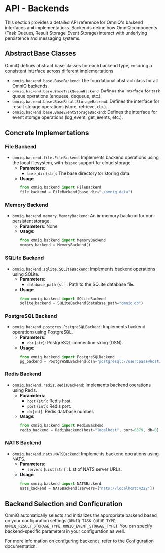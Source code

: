 # API - Backends

This section provides a detailed API reference for OmniQ's backend interfaces and implementations. Backends define how OmniQ components (Task Queues, Result Storage, Event Storage) interact with underlying persistence and messaging systems.

## Abstract Base Classes

OmniQ defines abstract base classes for each backend type, ensuring a consistent interface across different implementations.

*   `omniq.backend.base.BaseBackend`: The foundational abstract class for all OmniQ backends.
*   `omniq.backend.base.BaseTaskQueueBackend`: Defines the interface for task queue operations (enqueue, dequeue, etc.).
*   `omniq.backend.base.BaseResultStorageBackend`: Defines the interface for result storage operations (store, retrieve, etc.).
*   `omniq.backend.base.BaseEventStorageBackend`: Defines the interface for event storage operations (log_event, get_events, etc.).

## Concrete Implementations

### File Backend

*   `omniq.backend.file.FileBackend`: Implements backend operations using the local filesystem, with `fsspec` support for cloud storage.
    *   **Parameters**:
        *   `base_dir` (`str`): The base directory for storing data.
    *   **Usage**:
        ```python
        from omniq.backend import FileBackend
        file_backend = FileBackend(base_dir="./omniq_data")
        ```

### Memory Backend

*   `omniq.backend.memory.MemoryBackend`: An in-memory backend for non-persistent storage.
    *   **Parameters**: None
    *   **Usage**:
        ```python
        from omniq.backend import MemoryBackend
        memory_backend = MemoryBackend()
        ```

### SQLite Backend

*   `omniq.backend.sqlite.SQLiteBackend`: Implements backend operations using SQLite.
    *   **Parameters**:
        *   `database_path` (`str`): Path to the SQLite database file.
    *   **Usage**:
        ```python
        from omniq.backend import SQLiteBackend
        sqlite_backend = SQLiteBackend(database_path="omniq.db")
        ```

### PostgreSQL Backend

*   `omniq.backend.postgres.PostgreSQLBackend`: Implements backend operations using PostgreSQL.
    *   **Parameters**:
        *   `dsn` (`str`): PostgreSQL connection string (DSN).
    *   **Usage**:
        ```python
        from omniq.backend import PostgreSQLBackend
        pg_backend = PostgreSQLBackend(dsn="postgresql://user:pass@host:port/dbname")
        ```

### Redis Backend

*   `omniq.backend.redis.RedisBackend`: Implements backend operations using Redis.
    *   **Parameters**:
        *   `host` (`str`): Redis host.
        *   `port` (`int`): Redis port.
        *   `db` (`int`): Redis database number.
    *   **Usage**:
        ```python
        from omniq.backend import RedisBackend
        redis_backend = RedisBackend(host="localhost", port=6379, db=0)
        ```

### NATS Backend

*   `omniq.backend.nats.NATSBackend`: Implements backend operations using NATS.
    *   **Parameters**:
        *   `servers` (`List[str]`): List of NATS server URLs.
    *   **Usage**:
        ```python
        from omniq.backend import NATSBackend
        nats_backend = NATSBackend(servers=["nats://localhost:4222"])
        ```

## Backend Selection and Configuration

OmniQ automatically selects and initializes the appropriate backend based on your configuration settings (`OMNIQ_TASK_QUEUE_TYPE`, `OMNIQ_RESULT_STORAGE_TYPE`, `OMNIQ_EVENT_STORAGE_TYPE`). You can specify backend-specific parameters in your configuration as well.

For more information on configuring backends, refer to the [Configuration](configuration.md) documentation.